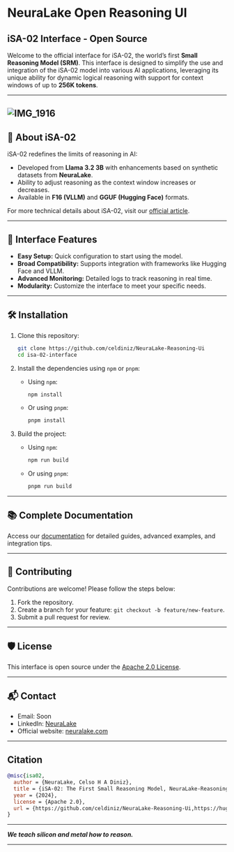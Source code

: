 
# NeuraLake Open Reasoning UI  
## iSA-02 Interface - Open Source

Welcome to the official interface for iSA-02, the world’s first **Small Reasoning Model (SRM)**. This interface is designed to simplify the use and integration of the iSA-02 model into various AI applications, leveraging its unique ability for dynamic logical reasoning with support for context windows of up to **256K tokens**.

---  
![IMG_1916](https://github.com/user-attachments/assets/3971bd4f-6986-4f36-a9d8-f6d8d48d84e9)  
---

## 🌟 **About iSA-02**

iSA-02 redefines the limits of reasoning in AI:  
- Developed from **Llama 3.2 3B** with enhancements based on synthetic datasets from **NeuraLake**.  
- Ability to adjust reasoning as the context window increases or decreases.  
- Available in **F16 (VLLM)** and **GGUF (Hugging Face)** formats.

For more technical details about iSA-02, visit our [official article](https://huggingface.co/NeuraLakeAi/iSA-02-Nano-1B-Preview).

---

## 🚀 **Interface Features**

- **Easy Setup:** Quick configuration to start using the model.  
- **Broad Compatibility:** Supports integration with frameworks like Hugging Face and VLLM.  
- **Advanced Monitoring:** Detailed logs to track reasoning in real time.  
- **Modularity:** Customize the interface to meet your specific needs.

---

## 🛠️ **Installation**

1. Clone this repository:
   ```bash
   git clone https://github.com/celdiniz/NeuraLake-Reasoning-Ui
   cd isa-02-interface
   ```

2. Install the dependencies using `npm` or `pnpm`:
   - Using `npm`:
     ```bash
     npm install
     ```
   - Or using `pnpm`:
     ```bash
     pnpm install
     ```

3. Build the project:
   - Using `npm`:
     ```bash
     npm run build
     ```
   - Or using `pnpm`:
     ```bash
     pnpm run build
     ```

---

## 📚 **Complete Documentation**

Access our [documentation](https://huggingface.co/NeuraLakeAi/iSA-02-Nano-1B-Preview) for detailed guides, advanced examples, and integration tips.

---

## 🧪 **Contributing**

Contributions are welcome! Please follow the steps below:  
1. Fork the repository.  
2. Create a branch for your feature: `git checkout -b feature/new-feature`.  
3. Submit a pull request for review.

---

## 🛡️ **License**

This interface is open source under the [Apache 2.0 License](LICENSE).

---

## 📬 **Contact**

- Email: Soon  
- LinkedIn: [NeuraLake](https://www.linkedin.com/company/neuralake)  
- Official website: [neuralake.com](https://neuralake.com.br)

---

## Citation  

```bibtex
@misc{isa02,
  author = {NeuraLake, Celso H A Diniz},
  title = {iSA-02: The First Small Reasoning Model, NeuraLake-Reasoning-Ui},
  year = {2024},
  license = {Apache 2.0},
  url = {https://github.com/celdiniz/NeuraLake-Reasoning-Ui,https://huggingface.co/NeuraLakeAi/iSA-02-Nano-1B-Preview},
}
```  

---

**_We teach silicon and metal how to reason._**

---
